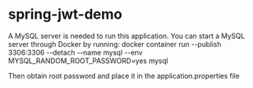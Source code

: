 # spring-jwt-demo

A MySQL server is needed to run this application. You can start a MySQL server through Docker by running:
docker container run --publish 3306:3306 --detach --name mysql --env MYSQL_RANDOM_ROOT_PASSWORD=yes mysql

Then obtain root password and place it in the application.properties file
